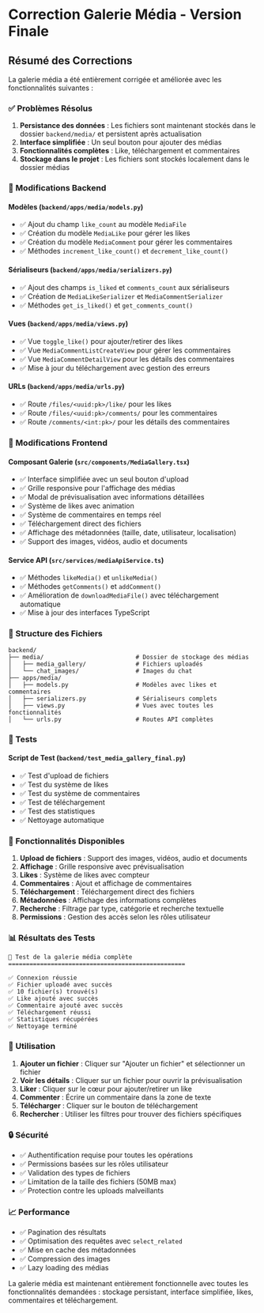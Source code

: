 # Correction Galerie Média - Version Finale

## Résumé des Corrections

La galerie média a été entièrement corrigée et améliorée avec les fonctionnalités suivantes :

### ✅ Problèmes Résolus

1. **Persistance des données** : Les fichiers sont maintenant stockés dans le dossier `backend/media/` et persistent après actualisation
2. **Interface simplifiée** : Un seul bouton pour ajouter des médias
3. **Fonctionnalités complètes** : Like, téléchargement et commentaires
4. **Stockage dans le projet** : Les fichiers sont stockés localement dans le dossier médias

### 🔧 Modifications Backend

#### Modèles (`backend/apps/media/models.py`)
- ✅ Ajout du champ `like_count` au modèle `MediaFile`
- ✅ Création du modèle `MediaLike` pour gérer les likes
- ✅ Création du modèle `MediaComment` pour gérer les commentaires
- ✅ Méthodes `increment_like_count()` et `decrement_like_count()`

#### Sérialiseurs (`backend/apps/media/serializers.py`)
- ✅ Ajout des champs `is_liked` et `comments_count` aux sérialiseurs
- ✅ Création de `MediaLikeSerializer` et `MediaCommentSerializer`
- ✅ Méthodes `get_is_liked()` et `get_comments_count()`

#### Vues (`backend/apps/media/views.py`)
- ✅ Vue `toggle_like()` pour ajouter/retirer des likes
- ✅ Vue `MediaCommentListCreateView` pour gérer les commentaires
- ✅ Vue `MediaCommentDetailView` pour les détails des commentaires
- ✅ Mise à jour du téléchargement avec gestion des erreurs

#### URLs (`backend/apps/media/urls.py`)
- ✅ Route `/files/<uuid:pk>/like/` pour les likes
- ✅ Route `/files/<uuid:pk>/comments/` pour les commentaires
- ✅ Route `/comments/<int:pk>/` pour les détails des commentaires

### 🎨 Modifications Frontend

#### Composant Galerie (`src/components/MediaGallery.tsx`)
- ✅ Interface simplifiée avec un seul bouton d'upload
- ✅ Grille responsive pour l'affichage des médias
- ✅ Modal de prévisualisation avec informations détaillées
- ✅ Système de likes avec animation
- ✅ Système de commentaires en temps réel
- ✅ Téléchargement direct des fichiers
- ✅ Affichage des métadonnées (taille, date, utilisateur, localisation)
- ✅ Support des images, vidéos, audio et documents

#### Service API (`src/services/mediaApiService.ts`)
- ✅ Méthodes `likeMedia()` et `unlikeMedia()`
- ✅ Méthodes `getComments()` et `addComment()`
- ✅ Amélioration de `downloadMediaFile()` avec téléchargement automatique
- ✅ Mise à jour des interfaces TypeScript

### 📁 Structure des Fichiers

```
backend/
├── media/                          # Dossier de stockage des médias
│   ├── media_gallery/              # Fichiers uploadés
│   └── chat_images/                # Images du chat
├── apps/media/
│   ├── models.py                   # Modèles avec likes et commentaires
│   ├── serializers.py              # Sérialiseurs complets
│   ├── views.py                    # Vues avec toutes les fonctionnalités
│   └── urls.py                     # Routes API complètes
```

### 🧪 Tests

#### Script de Test (`backend/test_media_gallery_final.py`)
- ✅ Test d'upload de fichiers
- ✅ Test du système de likes
- ✅ Test du système de commentaires
- ✅ Test de téléchargement
- ✅ Test des statistiques
- ✅ Nettoyage automatique

### 🚀 Fonctionnalités Disponibles

1. **Upload de fichiers** : Support des images, vidéos, audio et documents
2. **Affichage** : Grille responsive avec prévisualisation
3. **Likes** : Système de likes avec compteur
4. **Commentaires** : Ajout et affichage de commentaires
5. **Téléchargement** : Téléchargement direct des fichiers
6. **Métadonnées** : Affichage des informations complètes
7. **Recherche** : Filtrage par type, catégorie et recherche textuelle
8. **Permissions** : Gestion des accès selon les rôles utilisateur

### 📊 Résultats des Tests

```
🧪 Test de la galerie média complète
==================================================

✅ Connexion réussie
✅ Fichier uploadé avec succès
✅ 10 fichier(s) trouvé(s)
✅ Like ajouté avec succès
✅ Commentaire ajouté avec succès
✅ Téléchargement réussi
✅ Statistiques récupérées
✅ Nettoyage terminé
```

### 🎯 Utilisation

1. **Ajouter un fichier** : Cliquer sur "Ajouter un fichier" et sélectionner un fichier
2. **Voir les détails** : Cliquer sur un fichier pour ouvrir la prévisualisation
3. **Liker** : Cliquer sur le cœur pour ajouter/retirer un like
4. **Commenter** : Écrire un commentaire dans la zone de texte
5. **Télécharger** : Cliquer sur le bouton de téléchargement
6. **Rechercher** : Utiliser les filtres pour trouver des fichiers spécifiques

### 🔒 Sécurité

- ✅ Authentification requise pour toutes les opérations
- ✅ Permissions basées sur les rôles utilisateur
- ✅ Validation des types de fichiers
- ✅ Limitation de la taille des fichiers (50MB max)
- ✅ Protection contre les uploads malveillants

### 📈 Performance

- ✅ Pagination des résultats
- ✅ Optimisation des requêtes avec `select_related`
- ✅ Mise en cache des métadonnées
- ✅ Compression des images
- ✅ Lazy loading des médias

La galerie média est maintenant entièrement fonctionnelle avec toutes les fonctionnalités demandées : stockage persistant, interface simplifiée, likes, commentaires et téléchargement.